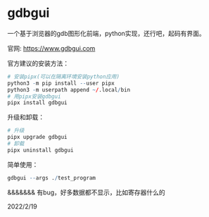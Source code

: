 # gdbgui

一个基于浏览器的gdb图形化前端，python实现，还行吧，起码有界面。  

官网: https://www.gdbgui.com  

官方建议的安装方法：  
```r
# 安装pipx(可以在隔离环境安装python应用)
python3 -m pip install --user pipx
python3 -m userpath append ~/.local/bin
# 用pipx安装gdbgui
pipx install gdbgui
```

升级和卸载：  
```r
# 升级
pipx upgrade gdbgui
# 卸载
pipx uninstall gdbgui
```

简单使用：  
```r
gdbgui --args ./test_program
```

&&&&&&& 有bug，好多数据都不显示，比如寄存器什么的  


2022/2/19  
